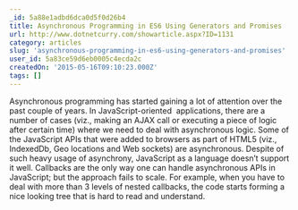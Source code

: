 ```yaml
---
_id: 5a88e1adbd6dca0d5f0d26b4
title: Asynchronous Programming in ES6 Using Generators and Promises
url: http://www.dotnetcurry.com/showarticle.aspx?ID=1131
category: articles
slug: 'asynchronous-programming-in-es6-using-generators-and-promises'
user_id: 5a83ce59d6eb0005c4ecda2c
createdOn: '2015-05-16T09:10:23.000Z'
tags: []
---
```


Asynchronous programming has started gaining a lot of attention over the past couple of years. In JavaScript-oriented  applications, there are a number of cases (viz., making an AJAX call or executing a piece of logic after certain time) where we need to deal with asynchronous logic. Some of the JavaScript APIs that were added to browsers as part of HTML5 (viz., IndexedDb, Geo locations and Web sockets) are asynchronous. Despite of such heavy usage of asynchrony, JavaScript as a language doesn’t support it well. Callbacks are the only way one can handle asynchronous APIs in JavaScript; but the approach fails to scale. For example, when you have to deal with more than 3 levels of nested callbacks, the code starts forming a nice looking tree that is hard to read and understand.
